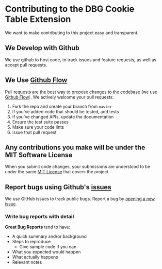 # Contributing to the DBG Cookie Table Extension
We want to make contributing to this project easy and transparent.

## We Develop with Github
We use github to host code, to track issues and feature requests, as well as accept pull requests.

## We Use [Github Flow](https://guides.github.com/introduction/flow/index.html)
Pull requests are the best way to propose changes to the codebase (we use [Github Flow](https://guides.github.com/introduction/flow/index.html)). We actively welcome your pull requests:

1. Fork the repo and create your branch from `master`
2. If you've added code that should be tested, add tests
3. If you've changed APIs, update the documentation
4. Ensure the test suite passes
5. Make sure your code lints
6. Issue that pull request

## Any contributions you make will be under the MIT Software License
When you submit code changes, your submissions are understood to be under the same [MIT License](http://choosealicense.com/licenses/mit/) that covers the project. 

## Report bugs using Github's [issues](https://github.com/briandk/transcriptase-atom/issues)
We use GitHub issues to track public bugs. Report a bug by [opening a new issue]().

### Write bug reports with detail
**Great Bug Reports** tend to have:
- A quick summary and/or background
- Steps to reproduce
  - Give sample code if you can
- What you expected would happen
- What actually happens
- Relevant notes

